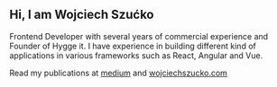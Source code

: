 ## Hi, I am Wojciech Szućko

Frontend Developer with several years of commercial experience and Founder of Hygge it. I have experience in building different kind of applications in various frameworks such as React, Angular and Vue.

Read my publications at [medium](https://pashozator.medium.com/) and [wojciechszucko.com](https://wojciechszucko.com/)
